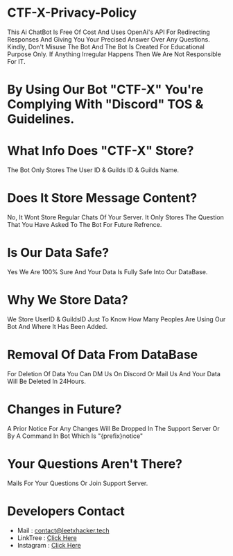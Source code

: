 # CTF-X-Privacy-Policy
This Ai ChatBot Is Free Of Cost And Uses OpenAi's API For Redirecting Responses And Giving You Your Precised Answer Over Any Questions.
Kindly, Don't Misuse The Bot And The Bot Is Created For Educational Purpose Only.
If Anything Irregular Happens Then We Are Not Responsible For IT.

# By Using Our Bot "CTF-X" You're Complying With "Discord" TOS & Guidelines.

# What Info Does "CTF-X" Store?
The Bot Only Stores The User ID & Guilds ID & Guilds Name.

# Does It Store Message Content?
No, It Wont Store Regular Chats Of Your Server. It Only Stores The Question That You Have Asked To The Bot For Future Refrence.

# Is Our Data Safe?
Yes We Are 100% Sure And Your Data Is Fully Safe Into Our DataBase.

# Why We Store Data?
We Store UserID & GuildsID Just To Know How Many Peoples Are Using Our Bot And Where It Has Been Added.

# Removal Of Data From DataBase
For Deletion Of Data You Can DM Us On Discord Or Mail Us And Your Data Will Be Deleted In 24Hours.

# Changes in Future?
A Prior Notice For Any Changes Will Be Dropped In The Support Server Or By A Command In Bot Which Is "{prefix}notice"

# Your Questions Aren't There?
Mails For Your Questions Or Join Support Server.

# Developers Contact
- Mail : contact@leetxhacker.tech
- LinkTree : [Click Here](https://linktr.ee/leetxhacker)
- Instagram : [Click Here](https://instagram.com/ctfx.ai)
